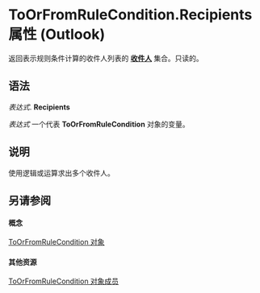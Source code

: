 
# ToOrFromRuleCondition.Recipients 属性 (Outlook)

返回表示规则条件计算的收件人列表的 **[收件人](774f56b7-4de8-9584-60cd-4fbf361f4c85.md)** 集合。只读的。


## 语法

 _表达式_. **Recipients**

 _表达式_ 一个代表 **ToOrFromRuleCondition** 对象的变量。


## 说明

使用逻辑或运算求出多个收件人。


## 另请参阅


#### 概念


[ToOrFromRuleCondition 对象](ec5cae2a-cde8-5681-6a49-74e2f0226a4f.md)
#### 其他资源


[ToOrFromRuleCondition 对象成员](d6367e9c-8a05-664d-2dbd-0c52c2c88518.md)